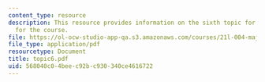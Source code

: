 ```yaml
---
content_type: resource
description: This resource provides information on the sixth topic for discussion
  for the course.
file: https://ol-ocw-studio-app-qa.s3.amazonaws.com/courses/21l-004-major-poets-fall-2001/568040c04beec92bc930340ce4616722_topic6.pdf
file_type: application/pdf
resourcetype: Document
title: topic6.pdf
uid: 568040c0-4bee-c92b-c930-340ce4616722
---
```

